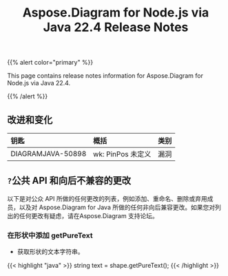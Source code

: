 ﻿---
title: Aspose.Diagram for Node.js via Java 22.4 Release Notes
type: docs
weight: 25
url: /zh/java/aspose-diagram-for-node-js-via-java-22-4-release-notes/
---
{{% alert color="primary" %}}

This page contains release notes information for Aspose.Diagram for Node.js via Java 22.4.

{{% /alert %}}
## **改进和变化**  ##

|**钥匙**|**概括**|**类别**|
|:- |:- |:- |
|DIAGRAMJAVA-50898|wk: PinPos 未定义|漏洞|

## `?`**公共 API 和向后不兼容的更改**
以下是对公众 API 所做的任何更改的列表，例如添加、重命名、删除或弃用成员，以及对 Aspose.Diagram for Java 所做的任何非向后兼容更改。如果您对列出的任何更改有疑虑，请在Aspose.Diagram 支持论坛。

### **在形状中添加 getPureText**
- 获取形状的文本字符串。

{{< highlight "java" >}}
string text = shape.getPureText();
{{< /highlight >}}